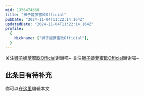 ```yaml
---
mid: 1356474660
title: "狮子姬萝蜜欧Official"
pubDate: "2024-11-04T11:22:14.164Z"
updatedDate: "2024-11-04T11:22:14.164Z"
profile:
  {
    Nickname: ["狮子姬萝蜜欧Official"],
  }
---
```


关注[狮子姬萝蜜欧Official](https://space.bilibili.com/1356474660)谢谢喵~ 关注[狮子姬萝蜜欧Official](https://space.bilibili.com/1356474660)谢谢喵~

## 此条目有待补充
你可以在[这里](https://github.com/Yuhanawa/VTuber.ICU-Content/edit/master/v/狮子姬萝蜜欧Official/index.md)编辑本文
